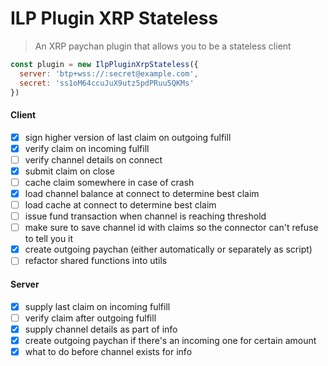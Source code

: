 # ILP Plugin XRP Stateless
> An XRP paychan plugin that allows you to be a stateless client

```js
const plugin = new IlpPluginXrpStateless({
  server: 'btp+wss://:secret@example.com',
  secret: 'ss1oM64ccuJuX9utz5pdPRuu5QKMs'
})
```

#### Client

- [x] sign higher version of last claim on outgoing fulfill
- [x] verify claim on incoming fulfill
- [ ] verify channel details on connect
- [x] submit claim on close
- [ ] cache claim somewhere in case of crash
- [x] load channel balance at connect to determine best claim
- [ ] load cache at connect to determine best claim
- [ ] issue fund transaction when channel is reaching threshold
- [ ] make sure to save channel id with claims so the connector can't refuse to tell you it
- [x] create outgoing paychan (either automatically or separately as script)
- [ ] refactor shared functions into utils

#### Server

- [x] supply last claim on incoming fulfill
- [ ] verify claim after outgoing fulfill
- [x] supply channel details as part of info
- [x] create outgoing paychan if there's an incoming one for certain amount
- [x] what to do before channel exists for info

